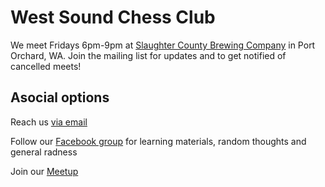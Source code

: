 # West Sound Chess Club

We meet Fridays 6pm-9pm at [Slaughter County Brewing Company](https://goo.gl/maps/MLYQGDA9BtWv36wX9) in Port Orchard, WA. Join the mailing list for updates and to get notified of cancelled meets!

## Asocial options

Reach us [via email](mailto:us@chessand.beer)

Follow our [Facebook group](https://www.facebook.com/events/slaughter-county-brewing-company/west-sound-chess-club-at-slaughter-county-brewery/1482100138480457/) for learning materials, random thoughts and general radness

Join our [Meetup](https://www.meetup.com/west-sound-chess-club/events/)
